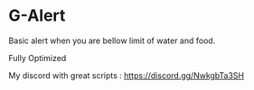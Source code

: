 # G-Alert
Basic alert when you are bellow limit of water and food.

Fully Optimized 

My discord with great scripts : https://discord.gg/NwkgbTa3SH
